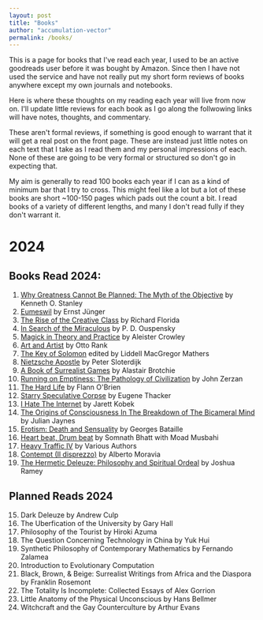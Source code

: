 ```yaml
---
layout: post
title: "Books"
author: "accumulation-vector"
permalink: /books/
---
```


This is a page for books that I've read each year, I used to be an active goodreads user before it was bought by Amazon. Since then I have not used the service and have not really put my short form reviews of books anywhere except my own journals and notebooks.

Here is where these thoughts on my reading each year will live from now on. I'll update little reviews for each book as I go along the follwowing links will have notes, thoughts, and commentary. 

These aren't formal reviews, if something is good enough to warrant that it will get a real post on the front page. These are instead just little notes on each text that I take as I read them and my personal impressions of each. None of these are going to be very formal or structured so don't go in expecting that. 

My aim is generally to read 100 books each year if I can as a kind of minimum bar that I try to cross. This might feel like a lot but a lot of these books are short ~100-150 pages which pads out the count a bit. I read books of a variety of different lengths, and many I don't read fully if they don't warrant it.

# 2024

## Books Read 2024: 

01. [Why Greatness Cannot Be Planned: The Myth of the Objective](https://accumulationvector.com/books/01-2024/) by Kenneth O. Stanley
02. [Eumeswil](https://accumulationvector.com/books/02-2024/) by Ernst Jünger
03. [The Rise of the Creative Class](https://accumulationvector.com/books/03-2024/) by Richard Florida
04. [In Search of the Miraculous](https://accumulationvector.com/books/04-2024/) by  P. D. Ouspensky 
05. [Magick in Theory and Practice](https://accumulationvector.com/books/05-2024/) by Aleister Crowley
06. [Art and Artist](https://accumulationvector.com/books/06-2024/) by Otto Rank
07. [The Key of Solomon](https://accumulationvector.com/books/07-2024/) edited by Liddell MacGregor Mathers
08. [Nietzsche Apostle](https://accumulationvector.com/books/08-2024/) by Peter Sloterdijk
09. [A Book of Surrealist Games](https://accumulationvector.com/books/09-2024/) by Alastair Brotchie
10. [Running on Emptiness: The Pathology of Civilization](https://accumulationvector.com/books/10-2024/) by John Zerzan
11. [The Hard Life](https://accumulationvector.com/books/11-2024/) by Flann O'Brien
12. [Starry Speculative Corpse](https://accumulationvector.com/books/12-2024/) by Eugene Thacker
13. [I Hate The Internet](https://accumulationvector.com/books/13-2024/) by Jarett Kobek
14. [The Origins of Consciousness In The Breakdown of The Bicameral Mind](https://accumulationvector.com/books/14-2024/) by Julian Jaynes
15. [Erotism: Death and Sensuality](https://accumulationvector.com/books/15-2024/) by Georges Bataille
16. [Heart beat, Drum beat](https://accumulationvector.com/books/16-2024/) by Somnath Bhatt with Moad Musbahi
17. [Heavy Traffic IV](https://accumulationvector.com/books/17-2024/) by Various Authors
18. [Contempt (Il disprezzo)](https://accumulationvector.com/books/18-2024/) by  Alberto Moravia 
19. [The Hermetic Deleuze: Philosophy and Spiritual Ordeal](https://accumulationvector.com/books/19-2024/) by Joshua Ramey

## Planned Reads 2024
15. Dark Deleuze by Andrew Culp
16. The Uberfication of the University by Gary Hall
17. Philosophy of the Tourist by Hiroki Azuma
18. The Question Concerning Technology in China by Yuk Hui
19. Synthetic Philosophy of Contemporary Mathematics by Fernando Zalamea
20. Introduction to Evolutionary Computation
21. Black, Brown, & Beige: Surrealist Writings from Africa and the Diaspora by Franklin Rosemont
22. The Totality Is Incomplete: Collected Essays of Alex Gorrion
23. Little Anatomy of the Physical Unconscious by Hans Bellmer 
25. Witchcraft and the Gay Counterculture by Arthur Evans
